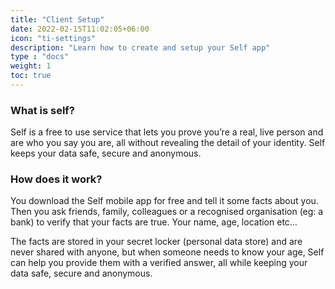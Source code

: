 ```yaml
---
title: "Client Setup"
date: 2022-02-15T11:02:05+06:00
icon: "ti-settings"
description: "Learn how to create and setup your Self app"
type : "docs"
weight: 1
toc: true
---
```


### What is self?

Self is a free to use service that lets you prove you’re a real, live person and are who you say you are, all without revealing the detail of your identity. Self keeps your data safe, secure and anonymous.


### How does it work?
You download the Self mobile app for free and tell it some facts about you. Then you ask friends, family, colleagues or a recognised organisation (eg: a bank) to verify that your facts are true. Your name, age, location etc…

The facts are stored in your secret locker (personal data store) and are never shared with anyone, but when someone needs to know your age, Self can help you provide them with a verified answer, all while keeping your data safe, secure and anonymous.

